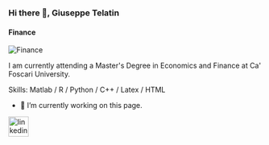 ### Hi there 👋, Giuseppe Telatin
#### Finance
![Finance](https://miro.medium.com/max/1400/1*ysUpN7qsoEA8JvTuErUfKQ.png)

I am currently attending a Master's Degree in Economics and Finance at Ca' Foscari University. 

Skills: Matlab / R / Python / C++ / Latex / HTML

- 🔭 I’m currently working on this page. 


[<img src='https://cdn.jsdelivr.net/npm/simple-icons@3.0.1/icons/linkedin.svg' alt='linkedin' height='40'>](https://www.linkedin.com/in/https://www.linkedin.com/in/giuseppetelatin//)  

